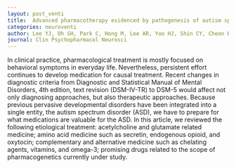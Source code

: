```yaml
---
layout: post_venti
title:  Advanced pharmacotherapy evidenced by pathogenesis of autism spectrum disorder
categories: neuroventi
author: Lee YJ, Oh SH, Park C, Hong M, Lee AR, Yoo HJ, Shin CY, Cheon KA, Bahn GH
journal: Clin Psychopharmacol Neurosci
---
```


In clinical practice, pharmacological treatment is mostly focused on behavioral symptoms in everyday life. Nevertheless, persistent effort continues to develop medication for causal treatment. Recent changes in diagnostic criteria from Diagnostic and Statistical Manual of Mental Disorders, 4th edition, text revision (DSM-IV-TR) to DSM-5 would affect not only diagnosing approaches, but also therapeutic approaches. Because previous pervasive developmental disorders have been integrated into a single entity, the autism spectrum disorder (ASD), we have to prepare for what medications are valuable for the ASD. In this article, we reviewed the following etiological treatment: acetylcholine and glutamate related medicine; amino acid medicine such as secretin, endogenous opioid, and oxytocin; complementary and alternative medicine such as chelating agents, vitamins, and omega-3; promising drugs related to the scope of pharmacogenetics currently under study.
